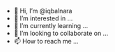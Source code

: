 - 👋 Hi, I’m @iqbalnara
- 👀 I’m interested in ...
- 🌱 I’m currently learning ...
- 💞️ I’m looking to collaborate on ...
- 📫 How to reach me ...

<!---
iqbalnara/iqbalnara is a ✨ special ✨ repository because its `README.md` (this file) appears on your GitHub profile.
You can click the Preview link to take a look at your changes.
--->
